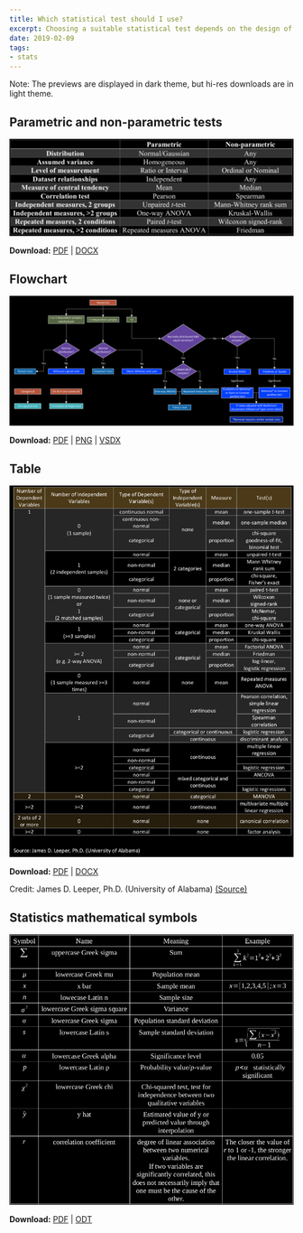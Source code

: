 ```yaml
---
title: Which statistical test should I use?
excerpt: Choosing a suitable statistical test depends on the design of the experiment, notably the number and the type of variables.
date: 2019-02-09
tags:
- stats
---
```


Note: The previews are displayed in dark theme, but hi-res downloads are in light theme.

## Parametric and non-parametric tests

![Common parametric and non-parametric tests](20190209/parametric-non-parametric-preview.png)

**Download:** [PDF](https://mega.nz/#!3F81WarB!9aBojWuS6S4_8azMSFdy5ug3UDqCt3UHCKFr77Wpkg0) | [DOCX](https://mega.nz/#!nB9zgCiA!hHHtI-MELou9xVq1dMpkJeE2edXogkP1kEnxE1gr-84)

## Flowchart

![Choose a statistical test using a flowchart](20190209/statistical-test-flowchart-preview.png)

**Download:** [PDF](https://mega.nz/#!CV8DAYaD!r9NaOEZ4VfeF-peNQm7jbEP6MqO4mRIBsRiHBd2DgsU) | [PNG](https://mega.nz/#!fc9H2KbS!LDp8FmX2W46d58zjIgItZiYDEkmnwkza6EbBxtDSl2g) | [VSDX](https://mega.nz/#!GM0jyKRQ!CEaKcoNBlYmT3bTmEgdatWAkshteinDeby5_FVYcHu8)

## Table

![Statistical tests in a table view](20190209/statistical-tests-table-preview.png)

**Download:** [PDF](https://mega.nz/#!KN0jjaoS!cqr4sXCabLuD7jIs1GDGUuNrZP0okYRck24-V5QpS8U) | [DOCX](https://mega.nz/#!vV1TXaBb!Rq6x3--CRizMLCJFJ4wgADQmo-NPRMNERSIHeWSwW1o)

Credit: James D. Leeper, Ph.D. (University of Alabama) [(Source)](https://statranalysis.net/2015/07/27/choosing-the-correct-statistical-test/)

## Statistics mathematical symbols

![Common mathematical symbols used in statistics](20190209/statistics-mathematical-symbols-preview.png)

**Download:** [PDF](https://mega.nz/#!Sc8hUISZ!B-j-ULD7CKDltjBYBRiX7_EPRe0P_YiUDmMzFBLlaEY) | [ODT](https://mega.nz/#!LA0XlAwa!FvU91TB43vgj7fLmNLTq_uMHlSGFHjB1EwVYuv8zlBQ)
